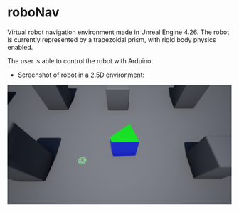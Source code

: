 # roboNav
Virtual robot navigation environment made in Unreal Engine 4.26. The robot is currently represented by a trapezoidal prism, with rigid body physics enabled.

The user is able to control the robot with Arduino.

 - Screenshot of robot in a 2.5D environment:

![Alt text](/Pictures/roboNavPic.png?raw=trie "2p5D Environment")

